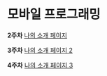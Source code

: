 # 모바일 프로그래밍
**2주차**
[나의 소개 페이지](https://sorae1118.github.io/Cordova_jin/week2/report/index.html)

**3주차**
[나의 소개 페이지 2](https://sorae1118.github.io/Cordova_jin/week3/report/index.html)

**4주차**
[나의 소개 페이지 3](https://sorae1118.github.io/Cordova_jin/week4/report/index.html)


